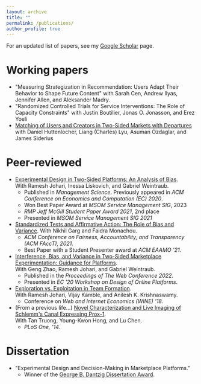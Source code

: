 ```yaml
---
layout: archive
title: ""
permalink: /publications/
author_profile: true
---
```


For an updated list of papers, see my [Google Scholar](https://scholar.google.com/citations?user=V3NQnJoAAAAJ&hl=en) page. 

# Working papers
* "Measuring Strategization in Recommendation: Users Adapt Their Behavior to Shape Future Content" with Sarah Cen, Andrew Ilyas, Jennifer Allen, and Aleksander Madry. 
* "Randomized Controlled Trials for Service Interventions: The Role of Capacity Constraints" with Justin Boutilier, Jonas O. Jonasson, and Erez Yoeli
* [Matching of Users and Creators in Two-Sided Markets with Departures](https://arxiv.org/abs/2401.00313) with Daniel Huttenlocher, Liang (Charles) Lyu, Asuman Ozdaglar, and James Siderius
 


# Peer-reviewed

* [Experimental Design in Two-Sided Platforms: An Analysis of Bias](https://arxiv.org/abs/2002.05670).  
With Ramesh Johari, Inessa Liskovich, and Gabriel Weintraub. 
    * Published in *Management Science*. Previously appeared in *ACM Conference on Economics and Computation (EC) 2020*.
    * Won Best Paper Award at *MSOM Service Management SIG*, 2023
    * *RMP Jeff McGill Student Paper Award 2021*, 2nd place
    * Presented in *MSOM Service Management SIG 2021*
* [Standardized Tests and Affirmative Action: The Role of Bias and Variance](https://arxiv.org/abs/2010.04396).
With Nikhil Garg and Faidra Monachou. 
    * *ACM Conference on Fairness, Accountability, and Transparency (ACM FAccT), 2021.*
    * Best Paper with a Student Presenter award at *ACM EAAMO '21*. 
* [Interference, Bias, and Variance in Two-Sided Marketplace Experimentation: Guidance for Platforms](https://arxiv.org/abs/2104.12222).   
With Geng Zhao, Ramesh Johari, and Gabriel Weintraub.
  * Published in the *Proceedings of The Web Conference 2022*.
  * Presented in *EC '20 Workshop on Design of Online Platforms*. 
* [Exploration vs. Exploitation in Team Formation](https://arxiv.org/abs/1809.06937).  
With Ramesh Johari, Vijay Kamble, and Anilesh K. Krishnaswamy.
    * Conference on *Web and Internet Economics (WINE) '18*. 
* (From a previous life...) [Novel Characterization and Live Imaging of Schlemm's Canal Expressing Prox-1](https://pubmed.ncbi.nlm.nih.gov/24827370/).  
With Tan Truong, Young-Kwon Hong, and Lu Chen.
    * *PLoS One, '14*. 


# Dissertation
*  "Experimental Design and Decision-Making in Marketplace Platforms."  
   * Winner of the [George B. Dantzig Dissertation Award](https://www.informs.org/Recognizing-Excellence/INFORMS-Prizes/George-B.-Dantzig-Dissertation-Award).
